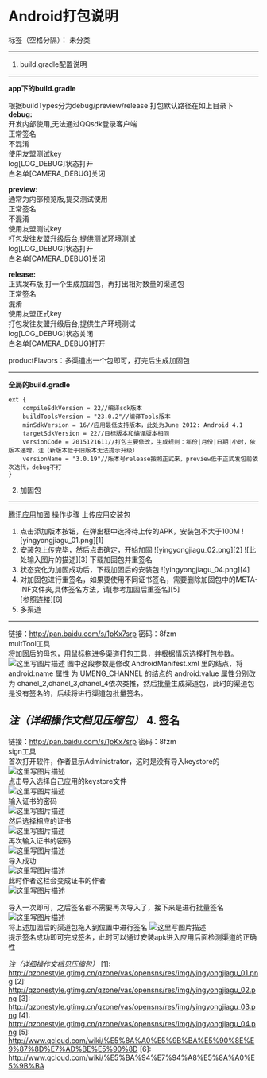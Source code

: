 # Android打包说明

标签（空格分隔）： 未分类

---

1. build.gradle配置说明<br>
-----------------------

**app下的build.gradle**

根据buildTypes分为debug/preview/release 打包默认路径在如上目录下<br>
**debug:**<br>
开发内部使用,无法通过QQsdk登录客户端<br>
正常签名<br>
不混淆<br>
使用友盟测试key<br>
log[LOG_DEBUG]状态打开<br>
白名单[CAMERA_DEBUG]关闭<br>

**preview:**<br>
通常为内部预览版,提交测试使用<br>
正常签名<br>
不混淆<br>
使用友盟测试key<br>
打包发往友盟升级后台,提供测试环境测试<br>
log[LOG_DEBUG]状态打开<br>
白名单[CAMERA_DEBUG]关闭<br>

**release:**<br>
正式发布版,打一个生成加固包，再打出相对数量的渠道包<br>
正常签名<br>
混淆<br>
使用友盟正式key<br>
打包发往友盟升级后台,提供生产环境测试<br>
log[LOG_DEBUG]状态关闭<br>
白名单[CAMERA_DEBUG]打开<br>

productFlavors：多渠道出一个包即可，打完后生成加固包


----------


 **全局的build.gradle**
 
```
ext {
    compileSdkVersion = 22//编译sdk版本
    buildToolsVersion = "23.0.2"//编译Tools版本
    minSdkVersion = 16//应用最低支持版本，此处为June 2012: Android 4.1
    targetSdkVersion = 22//目标版本和编译版本相同
    versionCode = 2015121611//打包主要修改，生成规则：年份|月份|日期|小时，依版本递增，注（新版本低于旧版本无法提示升级）
    versionName = "3.0.19"//版本号release按照正式来，preview低于正式发包前依次迭代，debug不打
}
```

2. 加固包
------
[腾讯应用加固](http://www.qcloud.com/product/cr.html)
操作步骤
上传应用安装包
1. 点击添加版本按钮，在弹出框中选择待上传的APK，安装包不大于100M
![yingyongjiagu_01.png][1]
2. 安装包上传完毕，然后点击确定，开始加固
![yingyongjiagu_02.png][2]
![此处输入图片的描述][3]
下载加固包并重签名
1. 状态变化为加固成功后，下载加固后的安装包
![yingyongjiagu_04.png][4]
2. 对加固包进行重签名，如果要使用不同证书签名，需要删除加固包中的META-INF文件夹,具体签名方法，请[参考加固后重签名][5]<br>
[参照连接][6]
3. 多渠道<br>
------
链接：http://pan.baidu.com/s/1pKx7srp 密码：8fzm<br>
multTool工具<br>
将加固后的母包，用鼠标拖进多渠道打包工具，并根据情况选择打包参数。<br>
![这里写图片描述](http://img.blog.csdn.net/20151218135635217)
图中这段参数是修改 AndroidManifest.xml 里的<meta-data>结点，将 android:name 属性
为 UMENG_CHANNEL 的结点的 android:value 属性分别改为 chanel_2,chanel_3,chanel_4依次类推，然后批量生成渠道包，此时的渠道包是没有签名的，后续将进行渠道包批量签名。<br>

*注（详细操作文档见压缩包）*
4. 签名<br>
-----
链接：http://pan.baidu.com/s/1pKx7srp 密码：8fzm<br>
sign工具<br>
首次打开软件，作者显示Administrator，这时是没有导入keystore的<br>
![这里写图片描述](http://img.blog.csdn.net/20151218140400392)<br>
点击导入选择自己应用的keystore文件<br>
![这里写图片描述](http://img.blog.csdn.net/20151218140537091)<br>
输入证书的密码<br>
![这里写图片描述](http://img.blog.csdn.net/20151218140649057)<br>
然后选择相应的证书<br>
![这里写图片描述](http://img.blog.csdn.net/20151218140722194)<br>
再次输入证书的密码<br>
![这里写图片描述](http://img.blog.csdn.net/20151218140649057)<br>
导入成功<br>
![这里写图片描述](http://img.blog.csdn.net/20151218140829867)<br>
此时作者这栏会变成证书的作者<br>
![这里写图片描述](http://img.blog.csdn.net/20151218140922669)<br>

导入一次即可，之后签名都不需要再次导入了，接下来是进行批量签名
![这里写图片描述](http://img.blog.csdn.net/20151218141029636)<br>
将上述加固后的渠道包拖入到位置中进行签名
![这里写图片描述](http://img.blog.csdn.net/20151218141143811)<br>
提示签名成功即可完成签名，此时可以通过安装apk进入应用后面检测渠道的正确性

*注（详细操作文档见压缩包）*
  [1]: http://qzonestyle.gtimg.cn/qzone/vas/opensns/res/img/yingyongjiagu_01.png
  [2]: http://qzonestyle.gtimg.cn/qzone/vas/opensns/res/img/yingyongjiagu_02.png
  [3]: http://qzonestyle.gtimg.cn/qzone/vas/opensns/res/img/yingyongjiagu_03.png
  [4]: http://qzonestyle.gtimg.cn/qzone/vas/opensns/res/img/yingyongjiagu_04.png
  [5]: http://www.qcloud.com/wiki/%E5%8A%A0%E5%9B%BA%E5%90%8E%E9%87%8D%E7%AD%BE%E5%90%8D
  [6]: http://www.qcloud.com/wiki/%E5%BA%94%E7%94%A8%E5%8A%A0%E5%9B%BA